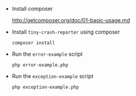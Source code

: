 -   Install composer

    <http://getcomposer.org/doc/01-basic-usage.md>
-   Install `tiny-crash-reporter` using composer
    ```shell
    composer install
    ```
-   Run the `error-example` script
    ```shell
    php error-example.php
    ```
-   Run the `exception-example` script
    ```shell
    php exception-example.php
    ```
